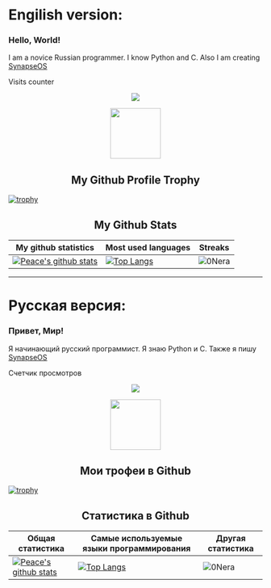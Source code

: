 

# Engilish version:
### Hello, World!
I am a novice Russian programmer. 
I know Python and C.
Also I am creating [SynapseOS](https://github.com/Synapse-OS "Operating system in C language")

<p>Visits counter</p>
<p align="center"><img align="center" src="https://profile-counter.glitch.me/{0Nera}/count.svg" /></p> 

<p align="center">
  <img width="100" src="https://user-images.githubusercontent.com/6661165/91657958-61b4fd00-eb00-11ea-9def-dc7ef5367e34.png" />  
  <h2 align="center">My Github Profile Trophy</h2>
</p>

[![trophy](https://github-profile-trophy.vercel.app/?username=0Nera&theme=radical&margin-w=40&margin-h=40)](https://github.com/Cyebukayire)


<p align="center">
 <h2 align="center">My Github Stats</h2>

|My github statistics|Most used languages|Streaks|
|-|-|-|
|[![Peace's github stats](https://github-readme-stats.vercel.app/api?username=0Nera&show_icons=true&theme=dark&hide_title=true)](https://github.com/Cyebukayire)|[![Top Langs](https://github-readme-stats.vercel.app/api/top-langs/?username=0Nera&show_icons=true&theme=dark&hide_title=true)](https://github.com/Cyebukayire)|![0Nera](https://github-readme-streak-stats.herokuapp.com/?user=0Nera&theme=dark)

***

# Русская версия:
### Привет, Мир!
Я начинающий русский программист. 
Я знаю Python и C.
Также я пишу [SynapseOS](https://github.com/Synapse-OS "Операционная система на языке Си")

<p>Счетчик просмотров</p>
<p align="center"><img align="center" src="https://profile-counter.glitch.me/{0Nera}/count.svg" /></p> 

<p align="center">
  <img width="100" src="https://user-images.githubusercontent.com/6661165/91657958-61b4fd00-eb00-11ea-9def-dc7ef5367e34.png" />  
  <h2 align="center">Мои трофеи в Github</h2>
</p>

[![trophy](https://github-profile-trophy.vercel.app/?username=0Nera&theme=radical&margin-w=40&margin-h=40)](https://github.com/Cyebukayire)


<p align="center">
 <h2 align="center">Статистика в Github</h2>

|Общая статистика|Самые используемые языки программирования|Другая статистика|
|-|-|-|
|[![Peace's github stats](https://github-readme-stats.vercel.app/api?username=0Nera&show_icons=true&theme=dark&hide_title=true)](https://github.com/Cyebukayire)|[![Top Langs](https://github-readme-stats.vercel.app/api/top-langs/?username=0Nera&show_icons=true&theme=dark&hide_title=true)](https://github.com/Cyebukayire)|![0Nera](https://github-readme-streak-stats.herokuapp.com/?user=0Nera&theme=dark)
